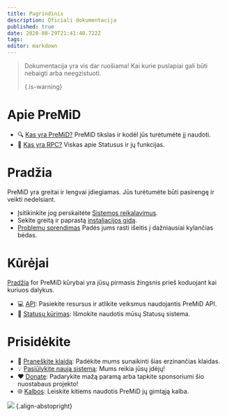 ```yaml
---
title: Pagrindinis
description: Oficiali dokumentacija
published: true
date: 2020-08-29T21:41:40.722Z
tags:
editor: markdown
---
```


> Dokumentacija yra vis dar ruošiama! Kai kurie puslapiai gali būti nebaigti arba neegzistuoti. 
> 
> {.is-warning}

# Apie PreMiD
- :mag: [Kas yra PreMiD?](/about) PreMiD tikslas ir kodėl jūs turėtumėte jį naudoti.
- :link: [Kas yra RPC?](https://discordapp.com/rich-presence) Viskas apie Statusus ir jų funkcijas.

# Pradžia

PreMiD yra greitai ir lengvai įdiegiamas. Jūs turėtumėte būti pasirengę ir veikti nedelsiant.

- Įsitikinkite jog perskaitėte [Sistemos reikalavimus](/install/requirements).
- Sekite greitą ir paprastą [instaliacijos gidą](/install).
- [Problemų sprendimas](/troubleshooting) Padės jums rasti išeitis į dažniausiai kylančias bėdas.

# Kūrėjai

[Pradžia](/dev) for PreMiD kūrybai yra jūsų pirmasis žingsnis prieš koduojant kai kuriuos dalykus.

- :computer: [API](/dev/api): Pasiekite resursus ir atlikite veiksmus naudojantis PreMiD API.
- :wrench: [Statusų kūrimas](/dev/presence): Išmokite naudotis mūsų Statusų sistema.

# Prisidėkite
- :bug: [Praneškite klaidą](https://github.com/PreMiD): Padėkite mums sunaikinti šias erzinančias klaidas.
- :bulb: [Pasiūlykite naują sistemą](https://discord.premid.app/): Mums reikia jūsų įdėjų!
- :heart: [Donate](https://www.patreon.com/Timeraa): Padarykite mažą paramą arba tapkite sponsoriumi šio nuostabaus projekto!
- :globe_with_meridians: [Kalbos](https://translate.premid.app): Leiskite kitiems naudotis PreMiD jų gimtąją kalba.

![](https://beta.premid.app/img/logo.2b414dc2.gif) {.align-abstopright}